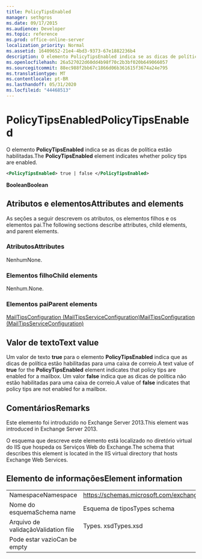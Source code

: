 ```yaml
---
title: PolicyTipsEnabled
manager: sethgros
ms.date: 09/17/2015
ms.audience: Developer
ms.topic: reference
ms.prod: office-online-server
localization_priority: Normal
ms.assetid: 16409652-21e4-4bd3-9373-67e1882236b4
description: O elemento PolicyTipsEnabled indica se as dicas de política estão habilitadas.
ms.openlocfilehash: 26a527022d60dd4b98f70c2b3bf020b649066057
ms.sourcegitcommit: 88ec988f2bb67c1866d06b361615f3674a24e795
ms.translationtype: MT
ms.contentlocale: pt-BR
ms.lasthandoff: 05/31/2020
ms.locfileid: "44468513"
---
```

# <a name="policytipsenabled"></a><span data-ttu-id="2ac60-103">PolicyTipsEnabled</span><span class="sxs-lookup"><span data-stu-id="2ac60-103">PolicyTipsEnabled</span></span>

<span data-ttu-id="2ac60-104">O elemento **PolicyTipsEnabled** indica se as dicas de política estão habilitadas.</span><span class="sxs-lookup"><span data-stu-id="2ac60-104">The **PolicyTipsEnabled** element indicates whether policy tips are enabled.</span></span> 
  
```XML
<PolicyTipsEnabled> true | false </PolicyTipsEnabled>
```

 <span data-ttu-id="2ac60-105">**Boolean**</span><span class="sxs-lookup"><span data-stu-id="2ac60-105">**Boolean**</span></span>
## <a name="attributes-and-elements"></a><span data-ttu-id="2ac60-106">Atributos e elementos</span><span class="sxs-lookup"><span data-stu-id="2ac60-106">Attributes and elements</span></span>

<span data-ttu-id="2ac60-107">As seções a seguir descrevem os atributos, os elementos filhos e os elementos pai.</span><span class="sxs-lookup"><span data-stu-id="2ac60-107">The following sections describe attributes, child elements, and parent elements.</span></span>
  
### <a name="attributes"></a><span data-ttu-id="2ac60-108">Atributos</span><span class="sxs-lookup"><span data-stu-id="2ac60-108">Attributes</span></span>

<span data-ttu-id="2ac60-109">Nenhum</span><span class="sxs-lookup"><span data-stu-id="2ac60-109">None.</span></span>
  
### <a name="child-elements"></a><span data-ttu-id="2ac60-110">Elementos filho</span><span class="sxs-lookup"><span data-stu-id="2ac60-110">Child elements</span></span>

<span data-ttu-id="2ac60-111">Nenhum.</span><span class="sxs-lookup"><span data-stu-id="2ac60-111">None.</span></span>
  
### <a name="parent-elements"></a><span data-ttu-id="2ac60-112">Elementos pai</span><span class="sxs-lookup"><span data-stu-id="2ac60-112">Parent elements</span></span>

[<span data-ttu-id="2ac60-113">MailTipsConfiguration (MailTipsServiceConfiguration)</span><span class="sxs-lookup"><span data-stu-id="2ac60-113">MailTipsConfiguration (MailTipsServiceConfiguration)</span></span>](mailtipsconfiguration-mailtipsserviceconfiguration.md)
  
## <a name="text-value"></a><span data-ttu-id="2ac60-114">Valor de texto</span><span class="sxs-lookup"><span data-stu-id="2ac60-114">Text value</span></span>

<span data-ttu-id="2ac60-115">Um valor de texto **true** para o elemento **PolicyTipsEnabled** indica que as dicas de política estão habilitadas para uma caixa de correio.</span><span class="sxs-lookup"><span data-stu-id="2ac60-115">A text value of **true** for the **PolicyTipsEnabled** element indicates that policy tips are enabled for a mailbox.</span></span> <span data-ttu-id="2ac60-116">Um valor **false** indica que as dicas de política não estão habilitadas para uma caixa de correio.</span><span class="sxs-lookup"><span data-stu-id="2ac60-116">A value of **false** indicates that policy tips are not enabled for a mailbox.</span></span> 
  
## <a name="remarks"></a><span data-ttu-id="2ac60-117">Comentários</span><span class="sxs-lookup"><span data-stu-id="2ac60-117">Remarks</span></span>

<span data-ttu-id="2ac60-118">Este elemento foi introduzido no Exchange Server 2013.</span><span class="sxs-lookup"><span data-stu-id="2ac60-118">This element was introduced in Exchange Server 2013.</span></span>
  
<span data-ttu-id="2ac60-119">O esquema que descreve este elemento está localizado no diretório virtual do IIS que hospeda os Serviços Web do Exchange.</span><span class="sxs-lookup"><span data-stu-id="2ac60-119">The schema that describes this element is located in the IIS virtual directory that hosts Exchange Web Services.</span></span>
  
## <a name="element-information"></a><span data-ttu-id="2ac60-120">Elemento de informações</span><span class="sxs-lookup"><span data-stu-id="2ac60-120">Element information</span></span>

|||
|:-----|:-----|
|<span data-ttu-id="2ac60-121">Namespace</span><span class="sxs-lookup"><span data-stu-id="2ac60-121">Namespace</span></span>  <br/> |https://schemas.microsoft.com/exchange/services/2006/types  <br/> |
|<span data-ttu-id="2ac60-122">Nome do esquema</span><span class="sxs-lookup"><span data-stu-id="2ac60-122">Schema name</span></span>  <br/> |<span data-ttu-id="2ac60-123">Esquema de tipos</span><span class="sxs-lookup"><span data-stu-id="2ac60-123">Types schema</span></span>  <br/> |
|<span data-ttu-id="2ac60-124">Arquivo de validação</span><span class="sxs-lookup"><span data-stu-id="2ac60-124">Validation file</span></span>  <br/> |<span data-ttu-id="2ac60-125">Types. xsd</span><span class="sxs-lookup"><span data-stu-id="2ac60-125">Types.xsd</span></span>  <br/> |
|<span data-ttu-id="2ac60-126">Pode estar vazio</span><span class="sxs-lookup"><span data-stu-id="2ac60-126">Can be empty</span></span>  <br/> ||
   

